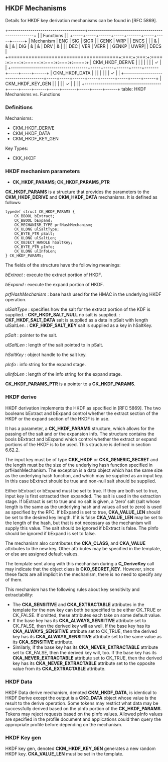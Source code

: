 ## HKDF Mechanisms

Details for HKDF key derivation mechanisms can be found in [RFC 5869]. 

+--------------------------------------+---------------------------------------------------+
|                                      | Functions                                         |
|                                      +-----+-----+------+-----+-------+-----+-----+------+
| Mechanism                            | ENC | SIG | SIGR |     | GENK  | WRP |     | ENCS |
|                                      |  &  |  &  |  &   | DIG |   &   |  &  | DRV |  &   |
|                                      | DEC | VER | VERR |     | GENKP | UWRP|     | DECS |
+======================================+:===:+:===:+:====:+:===:+:=====:+:===:+:===:+:====:+
| CKM_HKDF_DERIVE                      |     |     |      |     |       |     |  ✓  |      |
+--------------------------------------+-----+-----+------+-----+-------+-----+-----+------+
| CKM_HKDF_DATA                        |     |     |      |     |       |     |  ✓  |      |
+--------------------------------------+-----+-----+------+-----+-------+-----+-----+------+
| CKM_HKDF_KEY_GEN                     |     |     |      |     |   ✓   |     |     |      |
+--------------------------------------+-----+-----+------+-----+-------+-----+-----+------+
table: HKDF Mechanisms vs. Functions

### Definitions

Mechanisms:

- CKM_HKDF_DERIVE
- CKM_HKDF_DATA
- CKM_HKDF_KEY_GEN

Key Types:
- CKK_HKDF

### HKDF mechanism parameters

* **CK_HKDF_PARAMS; CK_HKDF_PARAMS_PTR**

**CK_HKDF_PARAMS** is a structure that provides the parameters to the
**CKM_HKDF_DERIVE** and **CKM_HKDF_DATA** mechanisms. It is defined as follows:

~~~{.c}
typedef struct CK_HKDF_PARAMS {
    CK_BBOOL bExtract;
    CK_BBOOL bExpand;
    CK_MECHANISM_TYPE prfHashMechanism;
    CK_ULONG ulSaltType;
    CK_BYTE_PTR pSalt;
    CK_ULONG ulSaltLen;
    CK_OBJECT_HANDLE hSaltKey;
    CK_BYTE_PTR pInfo;
    CK_ULONG ulInfoLen;
} CK_HKDF_PARAMS;
~~~

The fields of the structure have the following meanings:

_bExtract_
: execute the extract portion of HKDF.

_bExpand_
: execute the expand portion of HKDF.

_prfHashMechanism_
: base hash used for the HMAC in the underlying HKDF operation.

_ulSaltType_
: specifies how the salt for the extract portion of the KDF is supplied. 
: **CKF_HKDF_SALT_NULL** no salt is supplied.
: **CKF_HKDF_SALT_DATA** salt is supplied as a data in pSalt with length
  ulSaltLen.
:  **CKF_HKDF_SALT_KEY** salt is supplied as a key in hSaltKey.

_pSalt_
: pointer to the salt.

_ulSaltLen_
: length of the salt pointed to in pSalt.

_hSaltKey_
: object handle to the salt key.

_pInfo_
: info string for the expand stage.

_ulInfoLen_
: length of the info string for the expand stage.

**CK_HKDF_PARAMS_PTR** is a pointer to a **CK_HKDF_PARAMS**.

### HKDF derive

HKDF derivation implements the HKDF as specified in [RFC 5869]. The two booleans
bExtract and bExpand control whether the extract section of the HKDF or the
expand section of the HKDF is in use. 

It has a parameter, a **CK_HKDF_PARAMS** structure, which allows for the passing
of the salt and or the expansion info. The structure contains the bools bExtract
and bExpand which control whether the extract or expand portions of the HKDF is
to be used. This structure is defined in section 6.62.2.

The input key must be of type **CKK_HKDF** or **CKK_GENERIC_SECRET** and the
length must be the size of the underlying hash function specified in
prfHashMechanism. The exception is a data object which has the same size as the
underlying hash function, and which may be supplied as an input key. In this
case bExtract should be true and non-null salt should be supplied.

Either bExtract or bExpand must be set to true. If they are both set to true,
input key is first extracted then expanded. The salt is used in the extraction
stage. If bExtract is set to true and no salt is given, a ‘zero’ salt (salt
whose length is the same as the underlying hash and values all set to zero) is
used as specified by the RFC. If bExpand is set to true, **CKA_VALUE_LEN**
should be set to the desired key length. If it is false **CKA_VALUE_LEN** may be
set to the length of the hash, but that is not necessary as the mechanism will
supply this value. The salt should be ignored if bExtract is false. The pInfo
should be ignored if bExpand is set to false.

The mechanism also contributes the **CKA_CLASS**, and **CKA_VALUE** attributes
to the new key. Other attributes may be specified in the template, or else are
assigned default values.

The template sent along with this mechanism during a **C_DeriveKey** call may
indicate that the object class is **CKO_SECRET_KEY**. However, since these facts
are all implicit in the mechanism, there is no need to specify any of them.

This mechanism has the following rules about key sensitivity and extractability:

- The **CKA_SENSITIVE** and **CKA_EXTRACTABLE** attributes in the template for
  the new key can both be specified to be either CK_TRUE or CK_FALSE. If
  omitted, these attributes each take on some default value.
- If the base key has its **CKA_ALWAYS_SENSITIVE** attribute set to CK_FALSE,
  then the derived key will as well. If the base key has its
  **CKA_ALWAYS_SENSITIVE** attribute set to CK_TRUE, then the derived key has
  its **CKA_ALWAYS_SENSITIVE** attribute set to the same value as its
  **CKA_SENSITIVE** attribute.
- Similarly, if the base key has its **CKA_NEVER_EXTRACTABLE** attribute set to
  CK_FALSE, then the derived key will, too. If the base key has its
  **CKA_NEVER_EXTRACTABLE** attribute set to CK_TRUE, then the derived key has
  its **CKA_NEVER_EXTRACTABLE** attribute set to the opposite value from its
  **CKA_EXTRACTABLE** attribute.

### HKDF Data

HKDF Data derive mechanism, denoted **CKM_HKDF_DATA**, is identical to HKDF
Derive except the output is a **CKO_DATA** object whose value is the result to
the derive operation. Some tokens may restrict what data may be successfully
derived based on the pInfo portion of the **CK_HKDF_PARAMS**. Tokens may reject
requests based on the pInfo values. Allowed pInfo values are specified in the
profile document and applications could then query the appropriate profile
before depending on the mechanism.

### HKDF Key gen

HKDF key gen, denoted **CKM_HKDF_KEY_GEN** generates a new random HKDF key.
**CKA_VALUE_LEN** must be set in the template.
